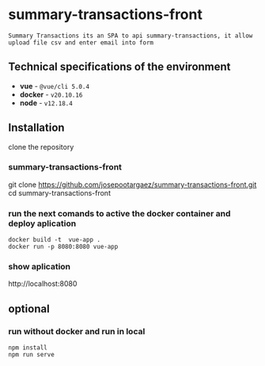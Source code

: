 # summary-transactions-front
    Summary Transactions its an SPA to api summary-transactions, it allow upload file csv and enter email into form

## Technical specifications of the environment

* **vue** - `@vue/cli 5.0.4`
* **docker** - `v20.10.16`
* **node** - `v12.18.4`


## Installation
 clone the repository

### summary-transactions-front
git clone https://github.com/josepootargaez/summary-transactions-front.git
cd summary-transactions-front
 ### run the next comands to active the docker container and deploy aplication
    docker build -t  vue-app .
    docker run -p 8080:8080 vue-app
### show aplication
http://localhost:8080


## optional
 ### run without docker and run in local 
    npm install
    npm run serve
